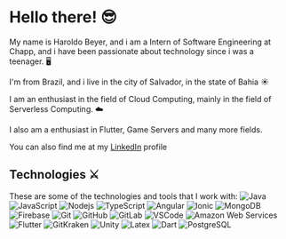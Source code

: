 # Hello there! :sunglasses:

My name is Haroldo Beyer, and i am a Intern of Software Engineering at Chapp, and i have been passionate about technology since i was a teenager. :desktop_computer: 

I'm from Brazil, and i live in the city of Salvador, in the state of Bahia :sunny:

I am an enthusiast in the field of Cloud Computing, mainly in the field of Serverless Computing. :cloud:

I also am a enthusiast in Flutter, Game Servers and many more fields.

You can also find me at my [LinkedIn](https://www.linkedin.com/in/haroldo-bacellar-43929512b/) profile

## Technologies :crossed_swords:


These are some of the technologies and tools that I work with:
![Java](https://img.shields.io/badge/-Java-007396?style=flat-square&logo=java)
![JavaScript](https://img.shields.io/badge/-JavaScript-black?style=flat-square&logo=javascript)
![Nodejs](https://img.shields.io/badge/-Nodejs-339933?style=flat-square&logo=Node.js&logoColor=white)
![TypeScript](https://img.shields.io/badge/-TypeScript-007ACC?style=flat-square&logo=typescript)
![Angular](https://img.shields.io/badge/-Angular-DD0031?style=flat-square&logo=angular)
![Ionic](https://img.shields.io/badge/-Ionic-3880FF?style=flat-square&logo=ionic&logoColor=white)
![MongoDB](https://img.shields.io/badge/-MongoDB-black?style=flat-square&logo=mongodb)
![Firebase](https://img.shields.io/badge/Firebase-FFCA28?style=flat-square&logo=firebase&logoColor=white)
![Git](https://img.shields.io/badge/-Git-black?style=flat-square&logo=git)
![GitHub](https://img.shields.io/badge/-GitHub-181717?style=flat-square&logo=github)
![GitLab](https://img.shields.io/badge/-GitLab-181717?style=flat-square&logo=gitlab)
![VSCode](https://img.shields.io/badge/-VSCode-007ACC?style=flat-square&logo=visual-studio-code&logoColor=white)
![Amazon Web Services](https://img.shields.io/badge/AWS%20-%23FF9900.svg?&style=flat-square&logo=amazon-aws&logoColor=white)
![Flutter](https://img.shields.io/badge/-Flutter-3f74a3?style=flat-square&logo=Flutter&logoColor=63c9f8)
![GitKraken](https://img.shields.io/badge/-Gitkraken-black?style=flat-square&logo=Gitkraken&logoColor=12847b)
![Unity](https://img.shields.io/badge/-Unity-black?style=flat-square&logo=Unity&logoColor=white)
![Latex](https://img.shields.io/badge/latex%20-%23008080.svg?&style=flat-square&logo=latex&logoColor=white")
![Dart](https://img.shields.io/badge/dart-%230175C2.svg?&style=flat-square&logo=dart&logoColor=white)
![PostgreSQL](https://img.shields.io/badge/postgres-%23316192.svg?&style=flat-square&logo=postgresql&logoColor=white)
